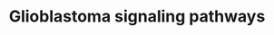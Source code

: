 ---
annotations:
- type: Pathway Ontology
  value: glioma pathway
- type: Pathway Ontology
  value: epidermal growth factor/neuregulin signaling pathway
- type: Pathway Ontology
  value: phosphatidylinositol 3-kinase class II signaling pathway
- type: Cell Type Ontology
  value: glioblast
- type: Pathway Ontology
  value: Arf family mediated signaling pathway
- type: Pathway Ontology
  value: the extracellular signal-regulated Raf/Mek/Erk signaling pathway
- type: Pathway Ontology
  value: phosphatidylinositol 3-kinase class I signaling pathway
- type: Pathway Ontology
  value: fibroblast growth factor signaling pathway
- type: Pathway Ontology
  value: protein kinase C (PKC) signaling pathway
- type: Disease Ontology
  value: brain cancer
- type: Disease Ontology
  value: glioblastoma
- type: Pathway Ontology
  value: p53 signaling pathway
- type: Disease Ontology
  value: cancer
authors:
- AlexanderPico
- MaintBot
- Ddigles
- Mkutmon
- Khanspers
- Egonw
- Elisson nl
- Fehrhart
- Eweitz
description: 'The most frequently altered genes in glioblastoma. This pathway originally
  accompanied the 2008 Nature publication on the comprehensive genomic characterization
  of human glioblastoma genes and core pathways by TCGA, The Cancer Genome Atlas (see
  Bibliography).  Assembled from literature and public pathway database resources,
  this representation can easily be kept up to date at WikiPathways.org.  Sources:
  [http://cbio.mskcc.org/cancergenomics/gbm/pathways/GBM_pathway_20080708.pdf cBio
  Cancer Genomics Portal]  Proteins on this pathway have targeted assays available
  via the [https://assays.cancer.gov/available_assays?wp_id=WP2261 CPTAC Assay Portal]'
last-edited: 2021-05-27
organisms:
- Homo sapiens
redirect_from:
- /index.php/Pathway:WP2261
- /instance/WP2261
schema-jsonld:
- '@context': https://schema.org/
  '@id': https://wikipathways.github.io/pathways/WP2261.html
  '@type': Dataset
  creator:
    '@type': Organization
    name: WikiPathways
  description: 'The most frequently altered genes in glioblastoma. This pathway originally
    accompanied the 2008 Nature publication on the comprehensive genomic characterization
    of human glioblastoma genes and core pathways by TCGA, The Cancer Genome Atlas
    (see Bibliography).  Assembled from literature and public pathway database resources,
    this representation can easily be kept up to date at WikiPathways.org.  Sources:
    [http://cbio.mskcc.org/cancergenomics/gbm/pathways/GBM_pathway_20080708.pdf cBio
    Cancer Genomics Portal]  Proteins on this pathway have targeted assays available
    via the [https://assays.cancer.gov/available_assays?wp_id=WP2261 CPTAC Assay Portal]'
  keywords:
  - HRAS
  - NRAS
  - PI(3)P
  - CDKN1A
  - FGFR1
  - LPA
  - TP53
  - NF1
  - PLCG2
  - RAF1
  - PDGFRB
  - CDKN2C
  - PDPK1
  - TSC1
  - RB1
  - PRKCG
  - MET
  - GAB1
  - ARF
  - CBL
  - PRKCB
  - MAP2K6
  - CDK6
  - AKT3
  - GRB2
  - PLCG1
  - MAP2K5
  - PTEN
  - DNA Repair
  - MAP2K2
  - PIK3CB
  - FOXO1
  - Cell Survival
  - PIK3R1
  - FOXO3
  - CCNE1
  - MAP2K3
  - FGFR2
  - MDM4
  - MAPK3
  - CDK2
  - ATM
  - ERBB3
  - PRKCA
  - Apoptosis
  - Cell Migration
  - BRCA1
  - PIK3C2A
  - MDM2
  - MAPK1
  - CDKN2B
  - G1/S Progression
  - CDK4
  - G2/M Arrest
  - TSC2
  - PRKCZ
  - ERBB2
  - CCND1
  - MAP2K7
  - PIK3C2B
  - BRAF
  - EP300
  - P16
  - BRCA2
  - PIK3CA
  - ARAF
  - PIK3C2G
  - PRKCI
  - Cell Cycle Progression
  - EGFR
  - MAP2K1
  - PRKCD
  - AKT1
  - PRKCH
  - IRS1
  - PDGFRA
  - SRC
  - IGF1R
  - PIK3R2
  - AKT2
  - FOXO4
  - MSH6
  - PIK3CD
  - MIR21
  - PIP3
  - CDKN1B
  - SPRY2
  - KRAS
  - ERRFI1
  - MAP2K4
  - PIK3CG
  - E2F1
  - CCND2
  - PRKCQ
  license: CC0
  name: Glioblastoma signaling pathways
seo: CreativeWork
title: Glioblastoma signaling pathways
wpid: WP2261
---